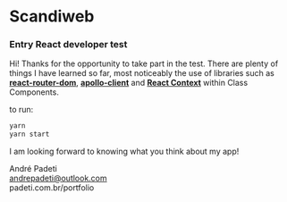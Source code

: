 # Scandiweb

### Entry React developer test

Hi! Thanks for the opportunity to take part in the test. There are plenty of things I have learned so far, most noticeably the use of libraries such as [**react-router-dom**](https://reactrouter.com/web/guides/quick-start), [**apollo-client**](https://www.apollographql.com/docs/react/) and [**React Context**](https://reactjs.org/docs/context.html) within Class Components. 

to run:
```sh
yarn
yarn start
```

I am looking forward to knowing what you think about my app!

André Padeti\
andrepadeti@outlook.com\
padeti.com.br/portfolio

